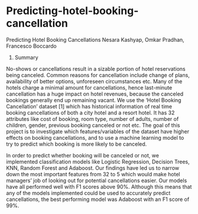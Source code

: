 # Predicting-hotel-booking-cancellation
Predicting Hotel Booking Cancellations
Nesara Kashyap, Omkar Pradhan, Francesco Boccardo

1. Summary

No-shows or cancellations result in a sizable portion of hotel reservations being canceled. Common reasons for cancellation include change of plans, availability of better options, unforeseen circumstances etc. Many of the hotels charge a minimal amount for cancellations, hence last-minute cancellation has a huge impact on hotel revenues, because the canceled bookings generally end up remaining vacant. We use the ‘Hotel Booking Cancellation’ dataset [1] which has historical information of real time booking cancellations of both a city hotel and a resort hotel. It has 32 attributes like cost of booking, room type, number of adults, number of children, gender, previous booking canceled or not etc. The goal of this project is to investigate which features/variables of the dataset have higher effects on booking cancellations, and to use a machine learning model to try to predict which booking is more likely to be canceled. 

In order to predict whether booking will be canceled or not, we implemented classification models like Logistic Regression, Decision Trees, KNN, Random Forest and Adaboost. Our findings have led us to narrow down the most important features from 32 to 5 which would make hotel managers’ job of looking out for potential cancellations easier. Our models have all performed well with F1 scores above 90%. Although this means that any of the models implemented could be used to accurately predict cancellations, the best performing model was Adaboost with an F1 score of 99%. 
